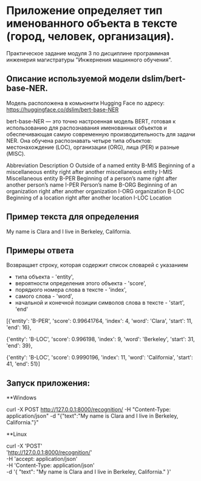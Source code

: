 # Приложение определяет тип именованного объекта в тексте (город, человек, организация).

Практическое задание модуля 3 по дисциплине программная инженерия магистратуры "Инжернения машинного обучения".

## Описание используемой модели dslim/bert-base-NER.

Модель расположена в комьюнити Hugging Face по адресу:
https://huggingface.co/dslim/bert-base-NER

bert-base-NER — это точно настроенная модель BERT, готовая к использованию для распознавания именованных объектов и обеспечивающая самую современную производительность для задачи NER. Она обучена распознавать четыре типа объектов: местонахождение (LOC), организации (ORG), лица (PER) и разные (MISC).

Abbreviation	Description
O	    		Outside of a named entity
B-MIS			Beginning of a miscellaneous entity right after another miscellaneous entity
I-MIS			Miscellaneous entity
B-PER			Beginning of a person’s name right after another person’s name
I-PER			Person’s name
B-ORG			Beginning of an organization right after another organization
I-ORG			organization
B-LOC			Beginning of a location right after another location
I-LOC			Location


## Пример текста для определения

My name is Clara and I live in Berkeley, California.

## Примеры ответа

Возвращает строку, которая содержит список словарей с указанием 
- типа объекта - 'entity', 
- вероятности определения этого объекта - 'score', 
- порядкого номера слова в тексте - 'index',
- самого слова - 'word',
- начальной и конечной позиции символов слова в тексте - 'start', 'end'

[{'entity': 'B-PER', 'score': 0.99641764, 'index': 4, 'word': 'Clara', 'start': 11, 'end': 16}, 

{'entity': 'B-LOC', 'score': 0.996198, 'index': 9, 'word': 'Berkeley', 'start': 31, 'end': 39}, 

{'entity': 'B-LOC', 'score': 0.9990196, 'index': 11, 'word': 'California', 'start': 41, 'end': 51}]


## Запуск приложения:

**Windows

curl -X POST  http://127.0.0.1:8000/recognition/ -H "Content-Type: application/json" -d "{\"text\":\"My name is Clara and I live in Berkeley, California.\"}"

**Linux

curl -X 'POST' \
  'http://127.0.0.1:8000/recognition/' \
  -H 'accept: application/json' \
  -H 'Content-Type: application/json' \
  -d '{
  "text": "My name is Clara and I live in Berkeley, California."
}'
